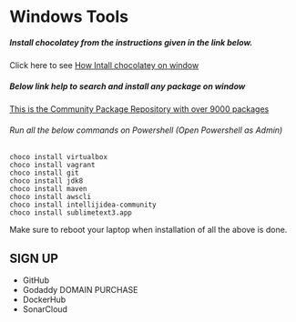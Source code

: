  # Windows Tools
 
##### Install chocolatey from the instructions given in the link below.
Click here to see [How Intall chocolatey on window](https://chocolatey.org/install)

##### Below link help to search and install any package on window
[This is the Community Package Repository with over 9000 packages](https://community.chocolatey.org/packages)

###### Run all the below commands on Powershell (Open Powershell as Admin)
```
choco install virtualbox
choco install vagrant
choco install git
choco install jdk8
choco install maven
choco install awscli
choco install intellijidea-community
choco install sublimetext3.app
```
Make sure to reboot your laptop when installation of all the above is done.


## SIGN UP
- GitHub
- Godaddy DOMAIN PURCHASE
- DockerHub
- SonarCloud
